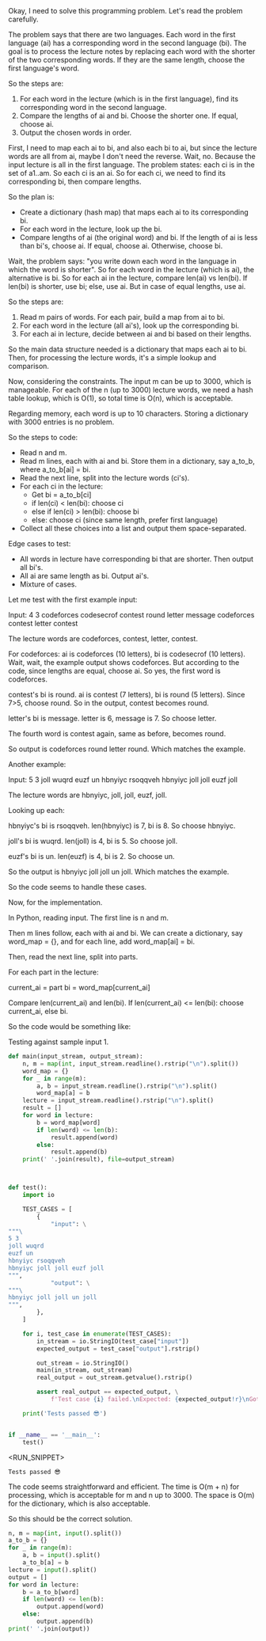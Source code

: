<think>
Okay, I need to solve this programming problem. Let's read the problem carefully.

The problem says that there are two languages. Each word in the first language (ai) has a corresponding word in the second language (bi). The goal is to process the lecture notes by replacing each word with the shorter of the two corresponding words. If they are the same length, choose the first language's word.

So the steps are:

1. For each word in the lecture (which is in the first language), find its corresponding word in the second language.
2. Compare the lengths of ai and bi. Choose the shorter one. If equal, choose ai.
3. Output the chosen words in order.

First, I need to map each ai to bi, and also each bi to ai, but since the lecture words are all from ai, maybe I don't need the reverse. Wait, no. Because the input lecture is all in the first language. The problem states: each ci is in the set of a1..am. So each ci is an ai. So for each ci, we need to find its corresponding bi, then compare lengths.

So the plan is:

- Create a dictionary (hash map) that maps each ai to its corresponding bi.
- For each word in the lecture, look up the bi.
- Compare lengths of ai (the original word) and bi. If the length of ai is less than bi's, choose ai. If equal, choose ai. Otherwise, choose bi.

Wait, the problem says: "you write down each word in the language in which the word is shorter". So for each word in the lecture (which is ai), the alternative is bi. So for each ai in the lecture, compare len(ai) vs len(bi). If len(bi) is shorter, use bi; else, use ai. But in case of equal lengths, use ai.

So the steps are:

1. Read m pairs of words. For each pair, build a map from ai to bi.
2. For each word in the lecture (all ai's), look up the corresponding bi.
3. For each ai in lecture, decide between ai and bi based on their lengths.

So the main data structure needed is a dictionary that maps each ai to bi. Then, for processing the lecture words, it's a simple lookup and comparison.

Now, considering the constraints. The input m can be up to 3000, which is manageable. For each of the n (up to 3000) lecture words, we need a hash table lookup, which is O(1), so total time is O(n), which is acceptable.

Regarding memory, each word is up to 10 characters. Storing a dictionary with 3000 entries is no problem.

So the steps to code:

- Read n and m.
- Read m lines, each with ai and bi. Store them in a dictionary, say a_to_b, where a_to_b[ai] = bi.
- Read the next line, split into the lecture words (ci's).
- For each ci in the lecture:
   - Get bi = a_to_b[ci]
   - if len(ci) < len(bi): choose ci
   - else if len(ci) > len(bi): choose bi
   - else: choose ci (since same length, prefer first language)
- Collect all these choices into a list and output them space-separated.

Edge cases to test:

- All words in lecture have corresponding bi that are shorter. Then output all bi's.
- All ai are same length as bi. Output ai's.
- Mixture of cases.

Let me test with the first example input:

Input:
4 3
codeforces codesecrof
contest round
letter message
codeforces contest letter contest

The lecture words are codeforces, contest, letter, contest.

For codeforces: ai is codeforces (10 letters), bi is codesecrof (10 letters). Wait, wait, the example output shows codeforces. But according to the code, since lengths are equal, choose ai. So yes, the first word is codeforces.

contest's bi is round. ai is contest (7 letters), bi is round (5 letters). Since 7>5, choose round. So in the output, contest becomes round.

letter's bi is message. letter is 6, message is 7. So choose letter.

The fourth word is contest again, same as before, becomes round.

So output is codeforces round letter round. Which matches the example.

Another example:

Input:
5 3
joll wuqrd
euzf un
hbnyiyc rsoqqveh
hbnyiyc joll joll euzf joll

The lecture words are hbnyiyc, joll, joll, euzf, joll.

Looking up each:

hbnyiyc's bi is rsoqqveh. len(hbnyiyc) is 7, bi is 8. So choose hbnyiyc.

joll's bi is wuqrd. len(joll) is 4, bi is 5. So choose joll.

euzf's bi is un. len(euzf) is 4, bi is 2. So choose un.

So the output is hbnyiyc joll joll un joll. Which matches the example.

So the code seems to handle these cases.

Now, for the implementation.

In Python, reading input. The first line is n and m.

Then m lines follow, each with ai and bi. We can create a dictionary, say word_map = {}, and for each line, add word_map[ai] = bi.

Then, read the next line, split into parts.

For each part in the lecture:

current_ai = part
bi = word_map[current_ai]

Compare len(current_ai) and len(bi). If len(current_ai) <= len(bi): choose current_ai, else bi.

So the code would be something like:

Testing against sample input 1.

```python
def main(input_stream, output_stream):
    n, m = map(int, input_stream.readline().rstrip("\n").split())
    word_map = {}
    for _ in range(m):
        a, b = input_stream.readline().rstrip("\n").split()
        word_map[a] = b
    lecture = input_stream.readline().rstrip("\n").split()
    result = []
    for word in lecture:
        b = word_map[word]
        if len(word) <= len(b):
            result.append(word)
        else:
            result.append(b)
    print(' '.join(result), file=output_stream)



def test():
    import io

    TEST_CASES = [
        {
            "input": \
"""\
5 3
joll wuqrd
euzf un
hbnyiyc rsoqqveh
hbnyiyc joll joll euzf joll
""",
            "output": \
"""\
hbnyiyc joll joll un joll
""",
        }, 
    ]

    for i, test_case in enumerate(TEST_CASES):
        in_stream = io.StringIO(test_case["input"])
        expected_output = test_case["output"].rstrip()

        out_stream = io.StringIO()
        main(in_stream, out_stream)
        real_output = out_stream.getvalue().rstrip()

        assert real_output == expected_output, \
            f'Test case {i} failed.\nExpected: {expected_output!r}\nGot: {real_output!r}'

    print('Tests passed 😎')


if __name__ == '__main__':
    test()


```

<RUN_SNIPPET>
```output
Tests passed 😎

```

The code seems straightforward and efficient. The time is O(m + n) for processing, which is acceptable for m and n up to 3000. The space is O(m) for the dictionary, which is also acceptable.

So this should be the correct solution.
</think>

```python
n, m = map(int, input().split())
a_to_b = {}
for _ in range(m):
    a, b = input().split()
    a_to_b[a] = b
lecture = input().split()
output = []
for word in lecture:
    b = a_to_b[word]
    if len(word) <= len(b):
        output.append(word)
    else:
        output.append(b)
print(' '.join(output))
```
